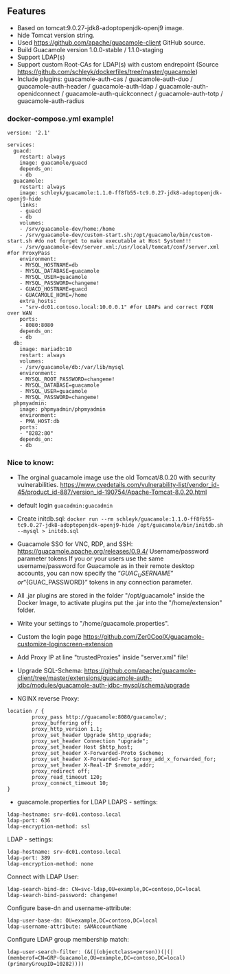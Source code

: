 ## Features
- Based on tomcat:9.0.27-jdk8-adoptopenjdk-openj9 image.
- hide Tomcat version string.
- Used https://github.com/apache/guacamole-client GitHub source.
- Build Guacamole version 1.0.0-stable / 1.1.0-staging 
- Support LDAP(s)
- Support custom Root-CAs for LDAP(s) with custom endrepoint (Source https://github.com/schleyk/dockerfiles/tree/master/guacamole)
- Include plugins:
guacamole-auth-cas / guacamole-auth-duo / guacamole-auth-header / guacamole-auth-ldap / guacamole-auth-openidconnect / guacamole-auth-quickconnect / guacamole-auth-totp / guacamole-auth-radius


### docker-compose.yml example!
```
version: '2.1'

services:
  guacd:
    restart: always
    image: guacamole/guacd
    depends_on:
    - db
  guacamole:
    restart: always
    image: schleyk/guacamole:1.1.0-ff8fb55-tc9.0.27-jdk8-adoptopenjdk-openj9-hide
    links:
    - guacd
    - db
    volumes:
    - /srv/guacamole-dev/home:/home
    - /srv/guacamole-dev/custom-start.sh:/opt/guacamole/bin/custom-start.sh #do not forget to make executable at Host System!!!
    - /srv/guacamole-dev/server.xml:/usr/local/tomcat/conf/server.xml #for ProxyPass 
    environment:
    - MYSQL_HOSTNAME=db
    - MYSQL_DATABASE=guacamole
    - MYSQL_USER=guacamole
    - MYSQL_PASSWORD=changeme!
    - GUACD_HOSTNAME=guacd
    - GUACAMOLE_HOME=/home
	extra_hosts:
    - "srv-dc01.contoso.local:10.0.0.1" #for LDAPs and correct FQDN over WAN
    ports:
    - 8080:8080
    depends_on:
    - db
  db:
    image: mariadb:10
    restart: always
    volumes:
    - /srv/guacamole/db:/var/lib/mysql
    environment:
    - MYSQL_ROOT_PASSWORD=changeme!
    - MYSQL_DATABASE=guacamole
    - MYSQL_USER=guacamole
    - MYSQL_PASSWORD=changeme!
  phpmyadmin:
    image: phpmyadmin/phpmyadmin
    environment:
    - PMA_HOST:db
    ports:
    - "8282:80"
    depends_on:
    - db
```


### Nice to know:
- The orginal guacamole image use the old Tomcat/8.0.20 with security vulnerabilities. 
https://www.cvedetails.com/vulnerability-list/vendor_id-45/product_id-887/version_id-190754/Apache-Tomcat-8.0.20.html

- default login 
```guacadmin:guacadmin```

- Create initdb.sql: 
```docker run --rm schleyk/guacamole:1.1.0-ff8fb55-tc9.0.27-jdk8-adoptopenjdk-openj9-hide /opt/guacamole/bin/initdb.sh --mysql > initdb.sql```

- Guacamole SSO for VNC, RDP, and SSH: https://guacamole.apache.org/releases/0.9.4/
Username/password parameter tokens
If you or your users use the same username/password for Guacamole as in their remote desktop accounts, you can now specify the 
“${GUAC_USERNAME}” or “${GUAC_PASSWORD}” tokens in any connection parameter. 

- All .jar  plugins are stored in the folder "/opt/guacamole" inside the Docker Image,
to activate plugins put the .jar into the "/home/extension" folder.

- Write your settings to "/home/guacamole.properties".

- Custom the login page https://github.com/Zer0CoolX/guacamole-customize-loginscreen-extension

- Add Proxy IP at line "trustedProxies" inside "server.xml" file!

- Upgrade SQL-Schema:
https://github.com/apache/guacamole-client/tree/master/extensions/guacamole-auth-jdbc/modules/guacamole-auth-jdbc-mysql/schema/upgrade

- NGINX reverse Proxy:
``````
location / {
        proxy_pass http://guacamole:8080/guacamole/;
        proxy_buffering off;
        proxy_http_version 1.1;
        proxy_set_header Upgrade $http_upgrade;
        proxy_set_header Connection "upgrade";
        proxy_set_header Host $http_host;
        proxy_set_header X-Forwarded-Proto $scheme;
        proxy_set_header X-Forwarded-For $proxy_add_x_forwarded_for;
        proxy_set_header X-Real-IP $remote_addr;
        proxy_redirect off;
        proxy_read_timeout 120;
        proxy_connect_timeout 10;
}
``````
- guacamole.properties for LDAP
LDAPS - settings:
``````
ldap-hostname: srv-dc01.contoso.local
ldap-port: 636
ldap-encryption-method: ssl
``````
LDAP - settings:
``````
ldap-hostname: srv-dc01.contoso.local
ldap-port: 389
ldap-encryption-method: none
``````
Connect with LDAP User:
``````
ldap-search-bind-dn: CN=svc-ldap,OU=example,DC=contoso,DC=local
ldap-search-bind-password: changeme!
``````
Configure base-dn and username-attribute:
``````
ldap-user-base-dn: OU=example,DC=contoso,DC=local
ldap-username-attribute: sAMAccountName
``````
Configure LDAP group membership match:
``````
ldap-user-search-filter: (&(|(objectclass=person))(|(|(memberof=CN=GRP-Guacamole,OU=example,DC=contoso,DC=local)(primaryGroupID=10282))))
``````

